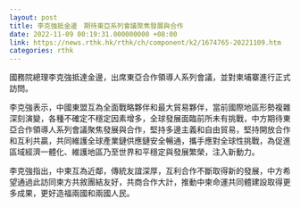 ```yaml
---
layout: post
title: 李克強抵金邊　期待東亞系列會議聚焦發展與合作
date: 2022-11-09 00:19:31.000000000 +08:00
link: https://news.rthk.hk/rthk/ch/component/k2/1674765-20221109.htm
categories: rthk
---
```


國務院總理李克強抵達金邊，出席東亞合作領導人系列會議，並對柬埔寨進行正式訪問。

李克強表示，中國東盟互為全面戰略夥伴和最大貿易夥伴，當前國際地區形勢複雜深刻演變，各種不確定不穩定因素增多，全球發展面臨前所未有挑戰，中方期待東亞合作領導人系列會議聚焦發展與合作，堅持多邊主義和自由貿易，堅持開放合作和互利共贏，共同維護全球產業鏈供應鏈安全暢通，攜手應對全球性挑戰，為促進區域經濟一體化、維護地區乃至世界和平穩定與發展繁榮，注入新動力。

李克強指出，中柬互為近鄰，傳統友誼深厚，互利合作不斷取得新的發展，中方希望通過此訪同柬方共敘團結友好，共商合作大計，推動中柬命運共同體建設取得更多成果，更好造福兩國和兩國人民。
